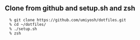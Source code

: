 ## Clone from github and setup.sh and zsh

~~~
  % git clone https://github.com/umiyosh/dotfiles.git
  % cd ~/dotfiles/
  % ./setup.sh
  % zsh
~~~

